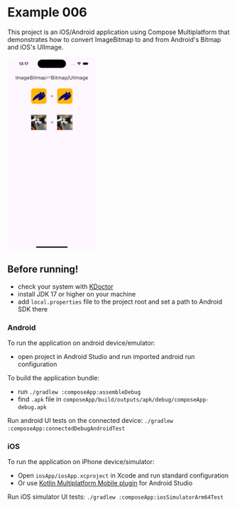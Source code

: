 # Example 006

This project is an iOS/Android application using Compose Multiplatform that demonstrates
how to convert ImageBitmap to and from Android's Bitmap and iOS's UIImage.

<p>
<img width="200" alt="SCR-20230502-nedr" src="Screenshot1.png">
</p>

## Before running!

- check your system with [KDoctor](https://github.com/Kotlin/kdoctor)
- install JDK 17 or higher on your machine
- add `local.properties` file to the project root and set a path to Android SDK there

### Android

To run the application on android device/emulator:

- open project in Android Studio and run imported android run configuration

To build the application bundle:

- run `./gradlew :composeApp:assembleDebug`
- find `.apk` file in `composeApp/build/outputs/apk/debug/composeApp-debug.apk`

Run android UI tests on the connected device: `./gradlew :composeApp:connectedDebugAndroidTest`

### iOS

To run the application on iPhone device/simulator:

- Open `iosApp/iosApp.xcproject` in Xcode and run standard configuration
- Or use [Kotlin Multiplatform Mobile plugin](https://plugins.jetbrains.com/plugin/14936-kotlin-multiplatform-mobile)
  for Android Studio

Run iOS simulator UI tests: `./gradlew :composeApp:iosSimulatorArm64Test`  

